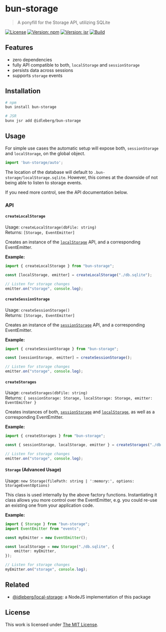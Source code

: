 # bun-storage

> A ponyfill for the Storage API, utilizing SQLite

[![License](https://img.shields.io/github/license/idleberg/bun-storage?color=blue&style=for-the-badge)](https://github.com/idleberg/bun-storage/blob/main/LICENSE)
[![Version: npm](https://img.shields.io/npm/v/bun-storage?style=for-the-badge)](https://www.npmjs.org/package/bun-storage)
[![Version: jsr](https://img.shields.io/jsr/v/@idleberg/bun-storage?style=for-the-badge)](https://jsr.io/@idleberg/bun-storage)
[![Build](https://img.shields.io/github/actions/workflow/status/idleberg/bun-storage/test.yml?style=for-the-badge)](https://github.com/idleberg/bun-storage/actions)

## Features

-   zero dependencies
-   fully API compatible to both, `localStorage` and `sessionStorage`
-   persists data across sessions
-   supports `storage` events

## Installation

```sh
# npm
bun install bun-storage

# JSR
bunx jsr add @idleberg/bun-storage
```

## Usage

For simple use cases the automatic setup will expose both, `sessionStorage` and `localStorage`, on the global object.

```typescript
import 'bun-storage/auto';
```

The location of the database will default to `.bun-storage/localStorage.sqlite`. However, this comes at the downside of not being able to listen to storage events.

If you need more control, see the API documentation below.

### API

#### `createLocalStorage`

Usage: `createLocalStorage(dbFile: string)`  
Returns: `[Storage, EventEmitter]`

Creates an instance of the [`localStorage`][] API, and a corresponding EventEmitter.

**Example:**

```typescript
import { createLocalStorage } from "bun-storage";

const [localStorage, emitter] = createLocalStorage("./db.sqlite");

// Listen for storage changes
emitter.on("storage", console.log);
```

#### `createSessionStorage`

Usage: `createSessionStorage()`  
Returns: `[Storage, EventEmitter]`

Creates an instance of the [`sessionStorage`][] API, and a corresponding EventEmitter.

**Example:**

```typescript
import { createSessionStorage } from "bun-storage";

const [sessionStorage, emitter] = createSessionStorage();

// Listen for storage changes
emitter.on("storage", console.log);
```

#### `createStorages`

Usage: `createStorages(dbFile: string)`  
Returns: `{ sessionStorage: Storage, localStorage: Storage, emitter: EventEmitter }`

Creates instances of both, [`sessionStorage`][] and [`localStorage`][], as well as a corresponding EventEmitter.

**Example:**

```typescript
import { createStorages } from "bun-storage";

const { sessionStorage, localStorage, emitter } = createStorages("./db.sqlite");

// Listen for storage changes
emitter.on("storage", console.log);
```

#### `Storage` (Advanced Usage)

Usage: `new Storage(filePath: string | ':memory:', options: StorageEventOptions)`

This class is used internally by the above factory functions. Instantiating it class allows you more control over the EventEmitter, e.g. you could re-use an existing one from your application code.

**Example:**

```typescript
import { Storage } from "bun-storage";
import EventEmitter from "events";

const myEmitter = new EventEmitter();

const localStorage = new Storage("./db.sqlite", {
    emitter: myEmitter,
});

// Listen for storage changes
myEmitter.on("storage", console.log);
```

## Related

-   [@idleberg/local-storage](https://www.npmjs.com/package/@idleberg/local-storage): a NodeJS implementation of this package

## License

This work is licensed under [The MIT License](https://opensource.org/licenses/MIT).

[`localStorage`]: https://developer.mozilla.org/docs/Web/API/Window/localStorage
[`sessionStorage`]: https://developer.mozilla.org/docs/Web/API/Window/sessionStorage
